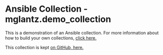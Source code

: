 # Ansible Collection - mglantz.demo_collection

This is a demonstration of an Ansible collection.
For more information about how to build your own collections, [click here.](https://docs.ansible.com/ansible/latest/dev_guide/developing_collections_creating.html)

This collection is kept [on GitHub, here.](https://github.com/mglantz/demo_collection)
